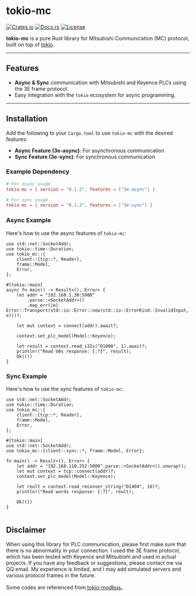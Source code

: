 # tokio-mc

[![Crates.io](https://img.shields.io/crates/v/tokio-mc.svg)](https://crates.io/crates/tokio-mc)
[![Docs.rs](https://docs.rs/tokio-mc/badge.svg)](https://docs.rs/tokio-mc)
[![License](https://img.shields.io/badge/license-MIT-blue.svg)](LICENSE)

**tokio-mc** is a pure Rust library for Mitsubishi Communication (MC) protocol, built on top of [tokio](https://tokio.rs/).  

---

## Features

- **Async & Sync** communication with Mitsubishi and Keyence PLCs using the 3E frame protocol.  
- Easy integration with the `tokio` ecosystem for async programming.  


---

## Installation

Add the following to your `Cargo.toml` to use `tokio-mc` with the desired features:  

- **Async Feature (3e-async)**: For asynchronous communication  
- **Sync Feature (3e-sync)**: For synchronous communication  

### Example Dependency

```toml
# For async usage
tokio-mc = { version = "0.1.2", features = ["3e-async"] }

# For sync usage
tokio-mc = { version = "0.1.2", features = ["3e-sync"] }
```


### Async Example

Here's how to use the async features of `tokio-mc`:  

```rust,no_run
use std::net::SocketAddr;
use tokio::time::Duration;
use tokio_mc::{
    client::{tcp::*, Reader},
    frame::Model,
    Error,
};

#[tokio::main]
async fn main() -> Result<(), Error> {
    let addr = "192.168.1.30:5000"
        .parse::<SocketAddr>()
        .map_err(|e| Error::Transport(std::io::Error::new(std::io::ErrorKind::InvalidInput, e)))?;

    let mut context = connect(addr).await?;

    context.set_plc_model(Model::Keyence);

    let result = context.read_i32s("D1000", 1).await?;
    println!("Read U8s response: {:?}", result);
    Ok(())
}

```


### Sync Example

Here's how to use the sync features of `tokio-mc`:  

```rust,no_run
use std::net::SocketAddr;
use tokio::time::Duration;
use tokio_mc::{
    client::{tcp::*, Reader},
    frame::Model,
    Error,
};

#[tokio::main]
use std::net::SocketAddr;
use tokio_mc::{client::sync::*, frame::Model, Error};

fn main() -> Result<(), Error> {
    let addr = "192.168.110.252:5000".parse::<SocketAddr>().unwrap();
    let mut context = tcp::connect(addr)?;
    context.set_plc_model(Model::Keyence);

    let reult = context.read_reconver_string("D1404", 10)?;
    println!("Read words response: {:?}", reult);

    Ok(())
}


```


## Disclaimer

When using this library for PLC communication, please first make sure that there is no abnormality in your connection. I used the 3E frame protocol, which has been tested with Keyence and Mitsubishi and used in actual projects. If you have any feedback or suggestions, please contact me via QQ email. My experience is limited, and I may add simulated servers and various protocol frames in the future.

Some codes are referenced from[ tokio-modbus](https://github.com/slowtec/tokio-modbus)。
